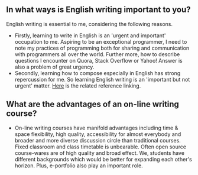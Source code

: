 ## In what ways is English writing important to you?
English writing is essential to me, considering the following reasons.
* Firstly, learning to write in English is an 'urgent and important' occupation to me. Aspiring to be an exceptional programmer, I need to note my practices of programming both for sharing and communication with programmers all over the world. Further more, how to describe questions I encounter on Quora, Stack Overflow or Yahoo! Answer is also a problem of great urgency. 
* Secondly, learning how to compose especially in English has strong repercussion for me. So learning English writing is an 'important but not urgent' matter. [Here](http://www.marquette.edu/wac/WhatMakesWritingSoImportant.shtml) is the related reference linking.

## What are the advantages of an on-line writing course?
* On-line writing courses have manifold advantages including time & space flexibility, high quality, accessibility for almost everybody and broader and more diverse discussion circle than traditional courses. Fixed classroom and class timetable is unbearable. Often open source course-wares are of high quality and broad effect. We, students have different backgrounds which would be better for expanding each other's horizon. Plus, e-portfolio also play an important role.  
